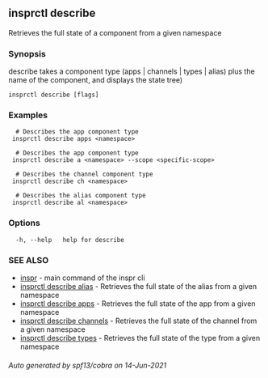 ## insprctl describe

Retrieves the full state of a component from a given namespace

### Synopsis

describe takes a component type (apps | channels | types | alias) plus the name of the component, and displays the state tree)

```
insprctl describe [flags]
```

### Examples

```
  # Describes the app component type
 insprctl describe apps <namespace>

  # Describes the app component type
 insprctl describe a <namespace> --scope <specific-scope>

  # Describes the channel component type
 insprctl describe ch <namespace>

  # Describes the alias component type
 insprctl describe al <namespace>

```

### Options

```
  -h, --help   help for describe
```

### SEE ALSO

* [inspr](inspr.md)	 - main command of the inspr cli
* [insprctl describe alias](inspr_describe_alias.md)	 - Retrieves the full state of the alias from a given namespace
* [insprctl describe apps](inspr_describe_apps.md)	 - Retrieves the full state of the app from a given namespace
* [insprctl describe channels](inspr_describe_channels.md)	 - Retrieves the full state of the channel from a given namespace
* [insprctl describe types](inspr_describe_types.md)	 - Retrieves the full state of the type from a given namespace

###### Auto generated by spf13/cobra on 14-Jun-2021
